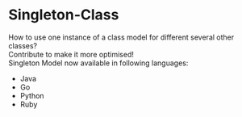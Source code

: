 # Singleton-Class
How to use one instance of a class model for different several other classes?  
Contribute to make it more optimised!  
Singleton Model now available in following languages:
- Java
- Go
- Python
- Ruby
